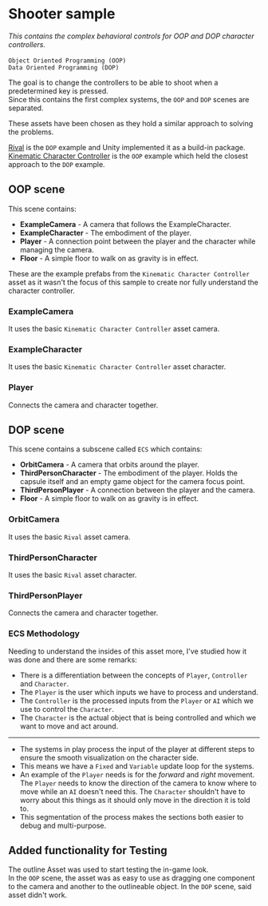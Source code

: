 # Shooter sample

*This contains the complex behavioral controls for OOP and DOP character controllers.*
<br><br>
`Object Oriented Programming (OOP)`
<br>
`Data Oriented Programming (DOP)`

The goal is to change the controllers to be able to shoot when a predetermined key is pressed.<br>
Since this contains the first complex systems, the `OOP` and `DOP` scenes are separated. <br>

These assets have been chosen as they hold a similar approach to solving the problems.

[Rival](https://github.com/Unity-Technologies/rival-documentation) is the `DOP` example and Unity implemented it as a build-in package.
[Kinematic Character Controller](https://docs.google.com/document/d/1qT71uGaUO4UmK1NbW9-UsrX1G-0dWWQ2JQlKWBH0dIw/edit#heading=h.xehyhisi3yke)
is the `OOP` example which held the closest approach to the `DOP` example.

## OOP scene

This scene contains: <br>

- **ExampleCamera** - A camera that follows the ExampleCharacter.
- **ExampleCharacter** - The embodiment of the player.
- **Player** - A connection point between the player and the character while managing the camera.
- **Floor** - A simple floor to walk on as gravity is in effect.

These are the example prefabs from the `Kinematic Character Controller` asset as it wasn't the focus of this
sample to create nor fully understand the character controller.

### ExampleCamera

It uses the basic `Kinematic Character Controller` asset camera.

### ExampleCharacter

It uses the basic `Kinematic Character Controller` asset character.

### Player

Connects the camera and character together.

## DOP scene

This scene contains a subscene called `ECS` which contains: <br>

- **OrbitCamera** - A camera that orbits around the player.
- **ThirdPersonCharacter** - The embodiment of the player. Holds the capsule itself and an empty game object for the camera focus point.
- **ThirdPersonPlayer** - A connection between the player and the camera.
- **Floor** - A simple floor to walk on as gravity is in effect.

### OrbitCamera

It uses the basic `Rival` asset camera.

### ThirdPersonCharacter

It uses the basic `Rival` asset character.

### ThirdPersonPlayer

Connects the camera and character together.

### ECS Methodology

Needing to understand the insides of this asset more, I've studied how it was done and there are some remarks:

- There is a differentiation between the concepts of `Player`, `Controller` and `Character`.
- The `Player` is the user which inputs we have to process and understand.
- The `Controller` is the processed inputs from the `Player` or `AI` which we use to control the `Character`.
- The `Character` is the actual object that is being controlled and which we want to move and act around.
---
- The systems in play process the input of the player at different steps to ensure the smooth visualization on the character side.
- This means we have a `Fixed` and `Variable` update loop for the systems.
- An example of the `Player` needs is for the *forward* and *right* movement. 
The `Player` needs to know the direction of the camera to know where to move while an `AI` doesn't need this.
The `Character` shouldn't have to worry about this things as it should only move in the direction it is told to.
- This segmentation of the process makes the sections both easier to debug and multi-purpose.

## Added functionality for Testing
The outline Asset was used to start testing the in-game look. <br>
In the `OOP` scene, the asset was as easy to use as dragging one component to the camera and another to the outlineable object.
In the `DOP` scene, said asset didn't work.
